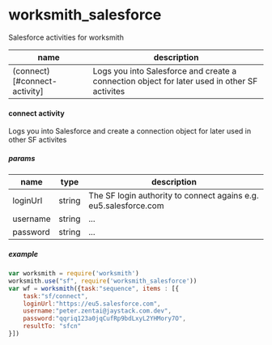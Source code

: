 # worksmith_salesforce
Salesforce activities for worksmith

name | description
--- | ---
(connect)[#connect-activity] | Logs you into Salesforce and create a connection object for later used in other SF activites


#### connect activity
Logs you into Salesforce and create a connection object for later used in other SF activites
##### params
name | type | description
--- | --- | ---
loginUrl | string | The SF login authority to connect agains e.g. eu5.salesforce.com
username | string | ...
password | string | ...

##### example

```javascript
var worksmith = require('worksmith')
worksmith.use("sf", require('worksmith_salesforce'))
var wf = worksmith({task:"sequence", items : [{
    task:"sf/connect",
    loginUrl:"https://eu5.salesforce.com",
    username:"peter.zentai@jaystack.com.dev",
    password:"qqriq123a0jqCufRp9bdLxyL2YHMory7O",
    resultTo: "sfcn"
}])
```

